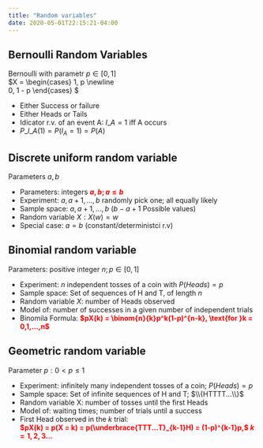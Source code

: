 ```yaml
---
title: "Random variables"
date: 2020-05-01T22:15:21-04:00
---
```


## Bernoulli Random Variables
Bernoulli with parametr $p \in [0, 1]$  
$X = 
\begin{cases}
1, p \newline  
0, 1 - p
\end{cases}
$  
  
* Either Success or failure  
* Either Heads or Tails  
* Idicator r.v. of an event A: $I\_A = 1$ iff A occurs  
* $P\_{I\_A}(1) = P(I_A = 1) = P(A)$

## Discrete uniform random variable
Parameters $a, b$  
  
* Parameters: integers <span style="color:red">**$a, b; a \le b$**</span>  
* Experiment: $a, a + 1,...,b$ randomly pick one; all equally likely  
* Sample space: ${a,a+1,...,b}$ ($b-a+1$ Possible values)  
* Random variable $X: X(w) = w$  
* Special case: $a = b$ (constant/deterministci r.v)

## Binomial random variable
Parameters: positive integer $n; p \in [0, 1]$  
  
* Experiment: $n$ independent tosses of a coin with $P(Heads) = p$  
* Sample space: Set of sequences of H and T, of length $n$  
* Random variable $X$: number of Heads observed  
* Model of: number of successes in a given number of independent trials  
* Binomila Formula: <span style="color:red">**$pX(k) = \binom{n}{k}p^k(1-p)^{n-k}, \text{for }k = 0,1,...,n$**</span>

## Geometric random variable
Parameter $p: 0 \lt p \le 1$  
  
* Experiment: infinitely many independent tosses of a coin; $P(Heads) = p$  
* Sample space: Set of infinite sequences of H and T; $\\{HTTTT...\\}$  
* Random variable X: number of tosses until the first Heads  
* Model of: waiting times; number of trials until a success  
* First Head observed in the $k$ trial:  
<span style="color:red">**$pX(k) = p(X = k) = p(\underbrace{TTT...T}_{k-1}H) = (1-p)^{k-1}p,$ $k = 1,2,3...$**</span>
